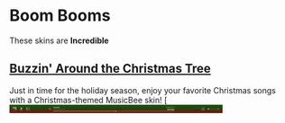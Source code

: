 # Boom Booms
These skins are **Incredible**

## [Buzzin' Around the Christmas Tree](https://github.com/jerelhenderson/boombooms/tree/master/Buzzin'%20Around%20the%20Christmas%20Tree)
Just in time for the holiday season, enjoy your favorite Christmas songs with a Christmas-themed MusicBee skin!
[<img alt="MusicBee Holiday Player Bar" width="75%" src="https://raw.githubusercontent.com/jerelhenderson/boombooms/master/Buzzin'%20Around%20the%20Christmas%20Tree/BACT_player.png" />
